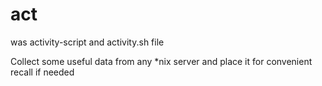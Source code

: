 # act

was activity-script and activity.sh file

Collect some useful data from any  *nix server and place it for convenient recall if needed
